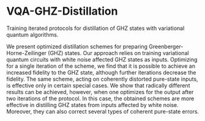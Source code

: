 # VQA-GHZ-Distillation
Training iterated protocols for distillation of GHZ states with variational quantum algorithms.

We present optimized distillation schemes for preparing Greenberger-Horne-Zeilinger (GHZ) states. Our approach relies on training variational quantum circuits with white noise affected GHZ states as inputs. Optimizing for a single iteration of the scheme, we find that it is possible to achieve an increased fidelity to the GHZ state, although further iterations decrease the fidelity. The same scheme, acting on coherently distorted pure-state inputs, is effective only in certain special cases. We show that radically different results can be achieved, however, when one optimizes for the output after two iterations of the protocol. In this case, the obtained schemes are more effective in distilling GHZ states from inputs affected by white noise. Moreover, they can also correct several types of coherent pure-state errors.
